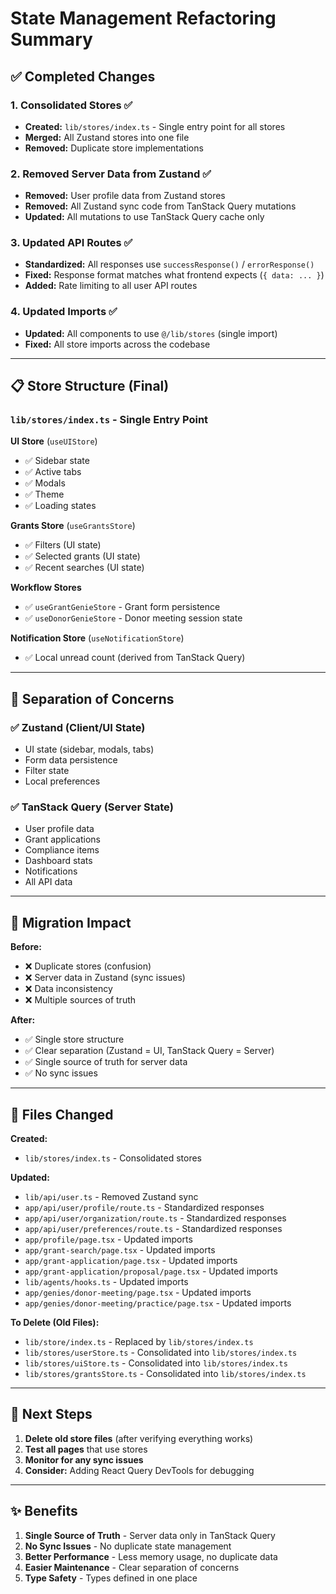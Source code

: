 # State Management Refactoring Summary

## ✅ Completed Changes

### 1. Consolidated Stores ✅
- **Created:** `lib/stores/index.ts` - Single entry point for all stores
- **Merged:** All Zustand stores into one file
- **Removed:** Duplicate store implementations

### 2. Removed Server Data from Zustand ✅
- **Removed:** User profile data from Zustand stores
- **Removed:** All Zustand sync code from TanStack Query mutations
- **Updated:** All mutations to use TanStack Query cache only

### 3. Updated API Routes ✅
- **Standardized:** All responses use `successResponse()` / `errorResponse()`
- **Fixed:** Response format matches what frontend expects (`{ data: ... }`)
- **Added:** Rate limiting to all user API routes

### 4. Updated Imports ✅
- **Updated:** All components to use `@/lib/stores` (single import)
- **Fixed:** All store imports across the codebase

---

## 📋 Store Structure (Final)

### `lib/stores/index.ts` - Single Entry Point

**UI Store** (`useUIStore`)
- ✅ Sidebar state
- ✅ Active tabs
- ✅ Modals
- ✅ Theme
- ✅ Loading states

**Grants Store** (`useGrantsStore`)
- ✅ Filters (UI state)
- ✅ Selected grants (UI state)
- ✅ Recent searches (UI state)

**Workflow Stores**
- ✅ `useGrantGenieStore` - Grant form persistence
- ✅ `useDonorGenieStore` - Donor meeting session state

**Notification Store** (`useNotificationStore`)
- ✅ Local unread count (derived from TanStack Query)

---

## 🎯 Separation of Concerns

### ✅ Zustand (Client/UI State)
- UI state (sidebar, modals, tabs)
- Form data persistence
- Filter state
- Local preferences

### ✅ TanStack Query (Server State)
- User profile data
- Grant applications
- Compliance items
- Dashboard stats
- Notifications
- All API data

---

## 🔄 Migration Impact

**Before:**
- ❌ Duplicate stores (confusion)
- ❌ Server data in Zustand (sync issues)
- ❌ Data inconsistency
- ❌ Multiple sources of truth

**After:**
- ✅ Single store structure
- ✅ Clear separation (Zustand = UI, TanStack Query = Server)
- ✅ Single source of truth for server data
- ✅ No sync issues

---

## 📝 Files Changed

**Created:**
- `lib/stores/index.ts` - Consolidated stores

**Updated:**
- `lib/api/user.ts` - Removed Zustand sync
- `app/api/user/profile/route.ts` - Standardized responses
- `app/api/user/organization/route.ts` - Standardized responses
- `app/api/user/preferences/route.ts` - Standardized responses
- `app/profile/page.tsx` - Updated imports
- `app/grant-search/page.tsx` - Updated imports
- `app/grant-application/page.tsx` - Updated imports
- `app/grant-application/proposal/page.tsx` - Updated imports
- `lib/agents/hooks.ts` - Updated imports
- `app/genies/donor-meeting/page.tsx` - Updated imports
- `app/genies/donor-meeting/practice/page.tsx` - Updated imports

**To Delete (Old Files):**
- `lib/store/index.ts` - Replaced by `lib/stores/index.ts`
- `lib/stores/userStore.ts` - Consolidated into `lib/stores/index.ts`
- `lib/stores/uiStore.ts` - Consolidated into `lib/stores/index.ts`
- `lib/stores/grantsStore.ts` - Consolidated into `lib/stores/index.ts`

---

## 🚀 Next Steps

1. **Delete old store files** (after verifying everything works)
2. **Test all pages** that use stores
3. **Monitor for any sync issues**
4. **Consider:** Adding React Query DevTools for debugging

---

## ✨ Benefits

1. **Single Source of Truth** - Server data only in TanStack Query
2. **No Sync Issues** - No duplicate state management
3. **Better Performance** - Less memory usage, no duplicate data
4. **Easier Maintenance** - Clear separation of concerns
5. **Type Safety** - Types defined in one place

